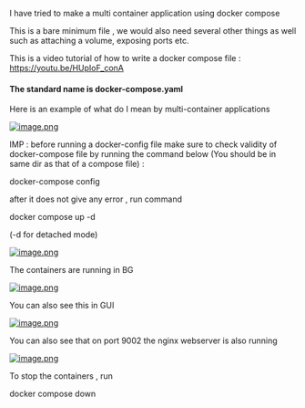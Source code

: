 I have tried to make a multi container application using docker compose

This is a bare minimum file , we would also need several other things as well such as attaching a volume,
exposing ports etc.

This is a video tutorial of how to write a docker compose file :
https://youtu.be/HUpIoF_conA

#### The standard name is docker-compose.yaml

Here is an example of what do I mean by multi-container applications

[![image.png](https://i.postimg.cc/Y06dQdD4/image.png)](https://postimg.cc/MfG0SmSx)

IMP : before running a docker-config file make sure to check validity of docker-compose file by
running the command below (You should be in same dir as that of a compose file) :

docker-compose config

after it does not give any error , run command

docker compose up -d

(-d for detached mode)

[![image.png](https://i.postimg.cc/qqwRFC1m/image.png)](https://postimg.cc/bSGpDdcb)

The containers are running in BG

[![image.png](https://i.postimg.cc/ZYxxm7gQ/image.png)](https://postimg.cc/xqqzyR9G)

You can also see this in GUI

[![image.png](https://i.postimg.cc/4NT46wxX/image.png)](https://postimg.cc/232fmQWt)

You can also see that on port 9002 the nginx webserver is also running 

[![image.png](https://i.postimg.cc/gc4X2fKf/image.png)](https://postimg.cc/z3bXd26j)

To stop the containers , run 

docker compose down